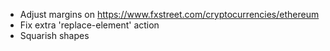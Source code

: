 - Adjust margins on https://www.fxstreet.com/cryptocurrencies/ethereum
- Fix extra 'replace-element' action
- Squarish shapes
